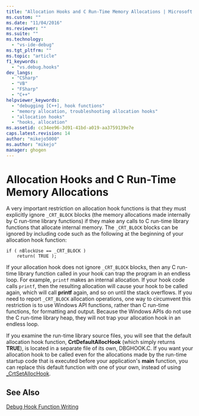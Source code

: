 ```yaml
---
title: "Allocation Hooks and C Run-Time Memory Allocations | Microsoft Docs"
ms.custom: ""
ms.date: "11/04/2016"
ms.reviewer: ""
ms.suite: ""
ms.technology: 
  - "vs-ide-debug"
ms.tgt_pltfrm: ""
ms.topic: "article"
f1_keywords: 
  - "vs.debug.hooks"
dev_langs: 
  - "CSharp"
  - "VB"
  - "FSharp"
  - "C++"
helpviewer_keywords: 
  - "debugging [C++], hook functions"
  - "memory allocation, troubleshooting allocation hooks"
  - "allocation hooks"
  - "hooks, allocation"
ms.assetid: cc34ee96-3d91-41bd-a019-aa3759139e7e
caps.latest.revision: 14
author: "mikejo5000"
ms.author: "mikejo"
manager: ghogen
---
```

# Allocation Hooks and C Run-Time Memory Allocations
A very important restriction on allocation hook functions is that they must explicitly ignore `_CRT_BLOCK` blocks (the memory allocations made internally by C run-time library functions) if they make any calls to C run-time library functions that allocate internal memory. The `_CRT_BLOCK` blocks can be ignored by including code such as the following at the beginning of your allocation hook function:  
  
```  
if ( nBlockUse == _CRT_BLOCK )  
    return( TRUE );  
```  
  
 If your allocation hook does not ignore `_CRT_BLOCK` blocks, then any C run-time library function called in your hook can trap the program in an endless loop. For example, `printf` makes an internal allocation. If your hook code calls `printf`, then the resulting allocation will cause your hook to be called again, which will call **printf** again, and so on until the stack overflows. If you need to report `_CRT_BLOCK` allocation operations, one way to circumvent this restriction is to use Windows API functions, rather than C run-time functions, for formatting and output. Because the Windows APIs do not use the C run-time library heap, they will not trap your allocation hook in an endless loop.  
  
 If you examine the run-time library source files, you will see that the default allocation hook function, **CrtDefaultAllocHook** (which simply returns **TRUE**), is located in a separate file of its own, DBGHOOK.C. If you want your allocation hook to be called even for the allocations made by the run-time startup code that is executed before your application's **main** function, you can replace this default function with one of your own, instead of using [_CrtSetAllocHook](/cpp/c-runtime-library/reference/crtsetallochook).  
  
## See Also  
 [Debug Hook Function Writing](../debugger/debug-hook-function-writing.md)   

